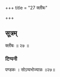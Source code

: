 +++
title = "27 क्लीबः"

+++
## सूत्रम्
क्लीबः ॥ २७ ॥  
### टिप्पनी
पण्डकः । सोऽप्यभोज्यान्नः ॥२७॥  
